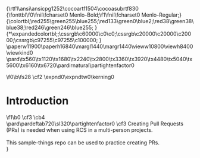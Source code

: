 {\rtf1\ansi\ansicpg1252\cocoartf1504\cocoasubrtf830
{\fonttbl\f0\fnil\fcharset0 Menlo-Bold;\f1\fnil\fcharset0 Menlo-Regular;}
{\colortbl;\red255\green255\blue255;\red133\green0\blue2;\red38\green38\blue38;\red246\green246\blue255;
}
{\*\expandedcolortbl;;\cssrgb\c60000\c0\c0;\cssrgb\c20000\c20000\c20000;\cssrgb\c97255\c97255\c100000;
}
\paperw11900\paperh16840\margl1440\margr1440\vieww10800\viewh8400\viewkind0
\pard\tx560\tx1120\tx1680\tx2240\tx2800\tx3360\tx3920\tx4480\tx5040\tx5600\tx6160\tx6720\pardirnatural\partightenfactor0

\f0\b\fs28 \cf2 \expnd0\expndtw0\kerning0
# Introduction
\f1\b0 \cf3 \cb4 \
\pard\pardeftab720\sl320\partightenfactor0
\cf3 Creating Pull Requests (PRs) is needed when using RCS in a multi-person projects.\
\
This sample-things repo can be used to practice creating PRs.\
}